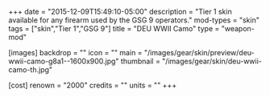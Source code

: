 +++
date = "2015-12-09T15:49:10-05:00"
description = "Tier 1 skin available for any firearm used by the GSG 9 operators."
mod-types = "skin"
tags = ["skin","Tier 1","GSG 9"]
title = "DEU WWII Camo"
type = "weapon-mod"

[images]
  backdrop = ""
  icon = ""
  main = "/images/gear/skin/preview/deu-wwii-camo-g8a1--1600x900.jpg"
  thumbnail = "/images/gear/skin/deu-wwii-camo-th.jpg"

[cost]
  renown = "2000"
  credits = ""
  units = ""
+++
